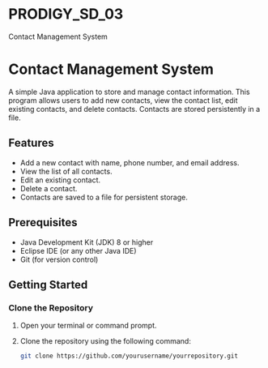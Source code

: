 # PRODIGY_SD_03
Contact Management System 

# Contact Management System

A simple Java application to store and manage contact information. This program allows users to add new contacts, view the contact list, edit existing contacts, and delete contacts. Contacts are stored persistently in a file.

## Features

- Add a new contact with name, phone number, and email address.
- View the list of all contacts.
- Edit an existing contact.
- Delete a contact.
- Contacts are saved to a file for persistent storage.

## Prerequisites

- Java Development Kit (JDK) 8 or higher
- Eclipse IDE (or any other Java IDE)
- Git (for version control)

## Getting Started

### Clone the Repository

1. Open your terminal or command prompt.
2. Clone the repository using the following command:

   ```sh
   git clone https://github.com/yourusername/yourrepository.git

